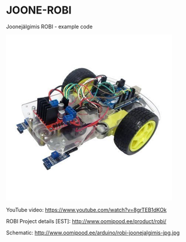 JOONE-ROBI
==========

Joonejälgimis ROBI - example code

![connection](./images/ROBILISA1_2.jpg)

YouTube video: https://www.youtube.com/watch?v=8grTEB1dKOk

ROBI Project details [EST]: http://www.oomipood.ee/product/robi/

Schematic: http://www.oomipood.ee/arduino/robi-joonejalgimis-jpg.jpg
